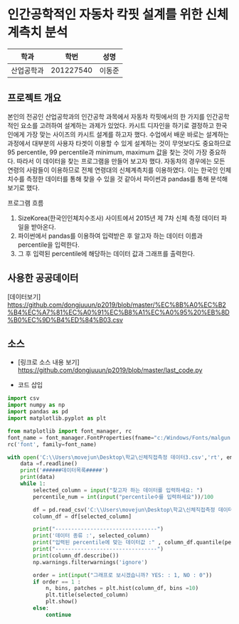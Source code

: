 

# 인간공학적인 자동차 칵핏 설계를 위한 신체계측치 분석

학과 | 학번 | 성명
---- | ---- | ---- 
산업공학과 |201227540|이동준


## 프로젝트 개요
   본인의 전공인 산업공학과의 인간공학 과목에서 자동차 칵핏에서의 한 가지를 인간공학적인 요소를 고려하여 설계하는 과제가 있었다. 카시트 디자인을 하기로 결정하고 한국인에게 가장 맞는 사이즈의 카시트 설계를 하고자 했다. 수업에서 배운 바로는 설계하는 과정에서 대부분의 사용자 타겟이 이용할 수 있게 설계하는 것이 무엇보다도 중요하므로 95 percentile, 99 percentile과 minimum, maximum 값을 찾는 것이 가장 중요하다. 따라서 이 데이터을 찾는 프로그램을 만들어 보고자 했다. 자동차의 경우에는 모든 연령의 사람들이 이용하므로 전체 연령대의 신체계측치를 이용하였다. 이는 한국인 인체치수를 측정한 데이터를 통해 찾을 수 있을 것 같아서 파이썬과 pandas를 통해 분석해보기로 했다. 
   
   프로그램 흐름
   1. SizeKorea(한국인인체치수조사) 사이트에서 2015년 제 7차 신체 측정 데이터 파일을 받아온다.
   2. 파이썬에서 pandas를 이용하여 입력받은 후 알고자 하는 데이터 이름과 percentile을 입력한다.
   3. 그 후 입력된 percentile에 해당하는 데이터 값과 그래프를 출력한다.

## 사용한 공공데이터 
[데이터보기]
https://github.com/dongjuuun/p2019/blob/master/%EC%8B%A0%EC%B2%B4%EC%A7%81%EC%A0%91%EC%B8%A1%EC%A0%95%20%EB%8D%B0%EC%9D%B4%ED%84%B03.csv

## 소스
* [링크로 소스 내용 보기]
https://github.com/dongjuuun/p2019/blob/master/last_code.py



* 코드 삽입

~~~python
import csv
import numpy as np
import pandas as pd
import matplotlib.pyplot as plt

from matplotlib import font_manager, rc
font_name = font_manager.FontProperties(fname="c:/Windows/Fonts/malgun.ttf").get_name()
rc('font', family=font_name)

with open('C:\\Users\movejun\Desktop\학교\신체직접측정 데이터3.csv','rt', encoding='UTF8') as f:
    data =f.readline()
    print('######데이터목록#####')
    print(data)
    while 1:
        selected_column = input("찾고자 하는 데이터를 입력하세요: ")
        percentile_num = int(input("percentile수를 입력하세요"))/100

        df = pd.read_csv('C:\\Users\movejun\Desktop\학교\신체직접측정 데이터3.csv')
        column_df = df[selected_column]

        print("--------------------------------")
        print('데이터 종류 :', selected_column)
        print("입력된 percentile에 맞는 데이터값 :" , column_df.quantile(percentile_num))
        print("--------------------------------")
        print(column_df.describe())
        np.warnings.filterwarnings('ignore')

        order = int(input("그래프로 보시겠습니까? YES: : 1, NO : 0"))
        if order == 1 :
            n, bins, patches = plt.hist(column_df, bins =10)
            plt.title(selected_column)
            plt.show()
        else:
            continue
 ~~~
